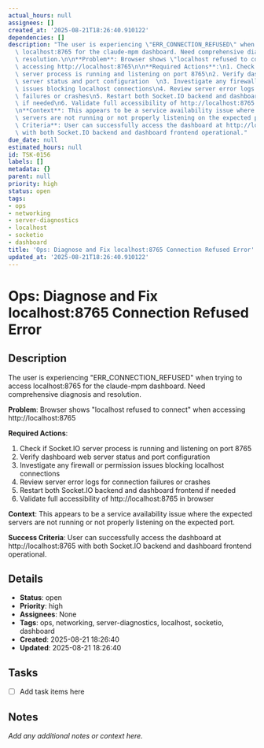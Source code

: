 ```yaml
---
actual_hours: null
assignees: []
created_at: '2025-08-21T18:26:40.910122'
dependencies: []
description: "The user is experiencing \"ERR_CONNECTION_REFUSED\" when trying to access\
  \ localhost:8765 for the claude-mpm dashboard. Need comprehensive diagnosis and\
  \ resolution.\n\n**Problem**: Browser shows \"localhost refused to connect\" when\
  \ accessing http://localhost:8765\n\n**Required Actions**:\n1. Check if Socket.IO\
  \ server process is running and listening on port 8765\n2. Verify dashboard web\
  \ server status and port configuration  \n3. Investigate any firewall or permission\
  \ issues blocking localhost connections\n4. Review server error logs for connection\
  \ failures or crashes\n5. Restart both Socket.IO backend and dashboard frontend\
  \ if needed\n6. Validate full accessibility of http://localhost:8765 in browser\n\
  \n**Context**: This appears to be a service availability issue where the expected\
  \ servers are not running or not properly listening on the expected port.\n\n**Success\
  \ Criteria**: User can successfully access the dashboard at http://localhost:8765\
  \ with both Socket.IO backend and dashboard frontend operational."
due_date: null
estimated_hours: null
id: TSK-0156
labels: []
metadata: {}
parent: null
priority: high
status: open
tags:
- ops
- networking
- server-diagnostics
- localhost
- socketio
- dashboard
title: 'Ops: Diagnose and Fix localhost:8765 Connection Refused Error'
updated_at: '2025-08-21T18:26:40.910122'
---
```


# Ops: Diagnose and Fix localhost:8765 Connection Refused Error

## Description
The user is experiencing "ERR_CONNECTION_REFUSED" when trying to access localhost:8765 for the claude-mpm dashboard. Need comprehensive diagnosis and resolution.

**Problem**: Browser shows "localhost refused to connect" when accessing http://localhost:8765

**Required Actions**:
1. Check if Socket.IO server process is running and listening on port 8765
2. Verify dashboard web server status and port configuration  
3. Investigate any firewall or permission issues blocking localhost connections
4. Review server error logs for connection failures or crashes
5. Restart both Socket.IO backend and dashboard frontend if needed
6. Validate full accessibility of http://localhost:8765 in browser

**Context**: This appears to be a service availability issue where the expected servers are not running or not properly listening on the expected port.

**Success Criteria**: User can successfully access the dashboard at http://localhost:8765 with both Socket.IO backend and dashboard frontend operational.

## Details
- **Status**: open
- **Priority**: high
- **Assignees**: None
- **Tags**: ops, networking, server-diagnostics, localhost, socketio, dashboard
- **Created**: 2025-08-21 18:26:40
- **Updated**: 2025-08-21 18:26:40

## Tasks
- [ ] Add task items here

## Notes
_Add any additional notes or context here._
